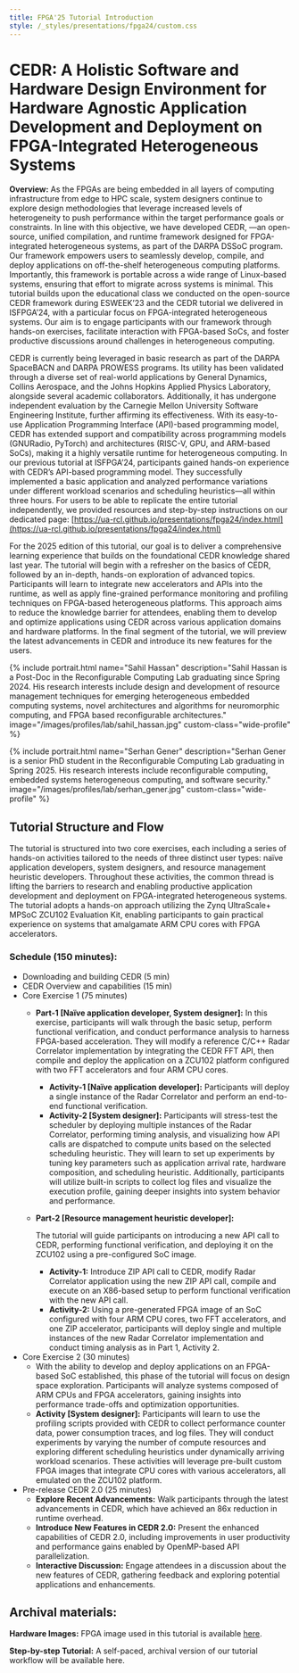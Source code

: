 ```yaml
---
title: FPGA'25 Tutorial Introduction
style: /_styles/presentations/fpga24/custom.css
---
```


# CEDR: A Holistic Software and Hardware Design Environment for Hardware Agnostic Application Development and Deployment on FPGA-Integrated Heterogeneous Systems

<b>Overview:</b> As the FPGAs are being embedded in all layers of computing infrastructure from edge to HPC scale, system designers continue to explore design methodologies that leverage increased levels of heterogeneity to push performance within the target performance goals or constraints. In line with this objective, we have developed CEDR, —an open-source, unified compilation, and runtime framework designed for FPGA-integrated heterogeneous systems, as part of the DARPA DSSoC program. Our framework empowers users to seamlessly develop, compile, and deploy applications on off-the-shelf heterogeneous computing platforms. Importantly, this framework is portable across a wide range of Linux-based systems, ensuring that effort to migrate across systems is minimal. This tutorial builds upon the educational class we conducted on the open-source CEDR framework during ESWEEK’23 and the CEDR tutorial we delivered in ISFPGA’24, with a particular focus on FPGA-integrated heterogeneous systems. Our aim is to engage participants with our framework through hands-on exercises, facilitate interaction with FPGA-based SoCs, and foster productive discussions around challenges in heterogeneous computing.

CEDR is currently being leveraged in basic research as part of the DARPA SpaceBACN and DARPA PROWESS programs. Its utility has been validated through a diverse set of real-world applications by General Dynamics, Collins Aerospace, and the Johns Hopkins Applied Physics Laboratory, alongside several academic collaborators. Additionally, it has undergone independent evaluation by the Carnegie Mellon University Software Engineering Institute, further affirming its effectiveness. With its easy-to-use Application Programming Interface (API)-based programming model, CEDR has extended support and compatibility across programming models (GNURadio, PyTorch) and architectures (RISC-V, GPU, and ARM-based SoCs), making it a highly versatile runtime for heterogeneous computing. In our previous tutorial at ISFPGA’24, participants gained hands-on experience with CEDR’s API-based programming model. They successfully implemented a basic application and analyzed performance variations under different workload scenarios and scheduling heuristics—all within three hours. For users to be able to replicate the entire tutorial independently, we provided resources and step-by-step instructions on our dedicated page: [https://ua-rcl.github.io/presentations/fpga24/index.html](https://ua-rcl.github.io/presentations/fpga24/index.html)

For the 2025 edition of this tutorial, our goal is to deliver a comprehensive learning experience that builds on the foundational CEDR knowledge shared last year. The tutorial will begin with a refresher on the basics of CEDR, followed by an in-depth, hands-on exploration of advanced topics. Participants will learn to integrate new accelerators and APIs into the runtime, as well as apply fine-grained performance monitoring and profiling techniques on FPGA-based heterogeneous platforms. This approach aims to reduce the knowledge barrier for attendees, enabling them to develop and optimize applications using CEDR across various application domains and hardware platforms. In the final segment of the tutorial, we will preview the latest advancements in CEDR and introduce its new features for the users.

{%
  include portrait.html
  name="Sahil Hassan"
  description="Sahil Hassan is a Post-Doc in the Reconfigurable Computing Lab graduating since Spring 2024. His research interests include design and development of resource management techniques for emerging heterogeneous embedded computing systems, novel architectures and algorithms for neuromorphic computing, and FPGA based reconfigurable architectures."
  image="/images/profiles/lab/sahil_hassan.jpg"
  custom-class="wide-profile"
%}

{% 
  include portrait.html
  name="Serhan Gener"
  description="Serhan Gener is a senior PhD student in the Reconfigurable Computing Lab graduating in Spring 2025. His research interests include reconfigurable computing, embedded systems heterogeneous computing, and software security."
  image="/images/profiles/lab/serhan_gener.jpg"
  custom-class="wide-profile"
%}

## Tutorial Structure and Flow
The tutorial is structured into two core exercises, each including a series of hands-on activities tailored to the needs of three distinct user types: naïve application developers, system designers, and resource management heuristic developers. Throughout these activities, the common thread is lifting the barriers to research and enabling productive application development and deployment on FPGA-integrated heterogeneous systems. The tutorial adopts a hands-on approach utilizing the Zynq UltraScale+ MPSoC ZCU102 Evaluation Kit, enabling participants to gain practical experience on systems that amalgamate ARM CPU cores with FPGA accelerators. 

### Schedule (150  minutes):

- Downloading and building CEDR (5 min)  
- CEDR Overview and capabilities (15 min) 
- Core Exercise 1 (75 minutes) 
  - <b>Part-1 [Naïve application developer, System designer]:</b> In this exercise, participants will walk through the basic setup, perform functional verification, and conduct performance analysis to harness FPGA-based acceleration. They will modify a reference C/C++ Radar Correlator implementation by integrating the CEDR FFT API, then compile and deploy the application on a ZCU102 platform configured with two FFT accelerators and four ARM CPU cores.  
    - <b>Activity-1 [Naïve application developer]:</b> Participants will deploy a single instance of the Radar Correlator and perform an end-to-end functional verification.
    - <b>Activity-2 [System designer]:</b> Participants will stress-test the scheduler by deploying multiple instances of the Radar Correlator, performing timing analysis, and visualizing how API calls are dispatched to compute units based on the selected scheduling heuristic. They will learn to set up experiments by tuning key parameters such as application arrival rate, hardware composition, and scheduling heuristic. Additionally, participants will utilize built-in scripts to collect log files and visualize the execution profile, gaining deeper insights into system behavior and performance.
  - <b>Part-2 [Resource management heuristic developer]:</b>

    The tutorial will guide participants on introducing a new API call to CEDR, performing functional verification, and deploying it on the ZCU102 using a pre-configured SoC image.
    - <b>Activity-1:</b> Introduce ZIP API call to CEDR, modify Radar Correlator application using the new ZIP API call, compile and execute on an X86-based setup to perform functional verification with the new API call.
    - <b>Activity-2:</b> Using a pre-generated FPGA image of an SoC configured with four ARM CPU cores, two FFT accelerators, and one ZIP accelerator, participants will deploy single and multiple instances of the new Radar Correlator implementation and conduct timing analysis as in Part 1, Activity 2.
- Core Exercise 2 (30 minutes)
  - With the ability to develop and deploy applications on an FPGA-based SoC established, this phase of the tutorial will focus on design space exploration. Participants will analyze systems composed of ARM CPUs and FPGA accelerators, gaining insights into performance trade-offs and optimization opportunities.
  - <b>Activity [System designer]:</b> Participants will learn to use the profiling scripts provided with CEDR to collect performance counter data, power consumption traces, and log files. They will conduct experiments by varying the number of compute resources and exploring different scheduling heuristics under dynamically arriving workload scenarios. These activities will leverage pre-built custom FPGA images that integrate CPU cores with various accelerators, all emulated on the ZCU102 platform.
- Pre-release CEDR 2.0 (25 minutes)
  - <b>Explore Recent Advancements:</b> Walk participants through the latest advancements in CEDR, which have achieved an 86x reduction in runtime overhead. 
  - <b>Introduce New Features in CEDR 2.0:</b> Present the enhanced capabilities of CEDR 2.0, including improvements in user productivity and performance gains enabled by OpenMP-based API parallelization.
  - <b>Interactive Discussion:</b> Engage attendees in a discussion about the new features of CEDR, gathering feedback and exploring potential applications and enhancements.


## Archival materials:

<!---
Click [here](./tutorial) for a self-paced, archival version of our tutorial workflow.
--->
<b>Hardware Images:</b> FPGA image used in this tutorial is available [here](https://github.com/UA-RCL/Hardware-Images/tree/ZedBoard-ISFPGA25).

<b>Step-by-step Tutorial:</b> A self-paced, archival version of our tutorial workflow will be available here.
